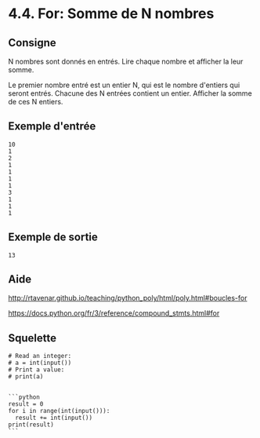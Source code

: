 # 4.4. For: Somme de N nombres

## Consigne

N nombres sont donnés en entrés. Lire chaque nombre et afficher la leur somme.

Le premier nombre entré est un entier N, qui est le nombre d'entiers qui seront entrés. Chacune des N entrées contient un entier. Afficher la somme de ces N entiers.


## Exemple d'entrée

```
10
1
2
1
1
1
1
3
1
1
1
```

## Exemple de sortie

```
13
```

## Aide

http://rtavenar.github.io/teaching/python_poly/html/poly.html#boucles-for

https://docs.python.org/fr/3/reference/compound_stmts.html#for

## Squelette

```{code-cell} python
# Read an integer:
# a = int(input())
# Print a value:
# print(a)
```

````{dropdown} Proposition de solution

```python
result = 0
for i in range(int(input())):
  result += int(input())
print(result)
```
````
